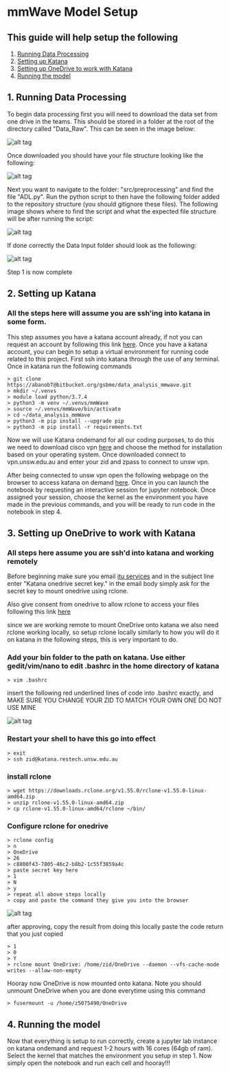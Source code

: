 # mmWave Model Setup
## This guide will help setup the following
1. [Running Data Processing](#markdown-header-1-running-data-processing)
2. [Setting up Katana](#markdown-header-2-setting-up-katana) 
3. [Setting up OneDrive to work with Katana](#markdown-header-3-setting-up-onedrive-to-work-with-katana)
4. [Running the model](#markdown-header-4-running-the-model)

## 1. Running Data Processing 
To begin data processing first you will need to download the data set from one drive in the teams. This should be stored in a folder at the root of the directory called "Data_Raw". This can be seen in the image below: 

![alt tag](Readme_files/download_button.png)

Once downloaded you should have your file structure looking like the following: 

![alt tag](Readme_files/file_structure1.png)

Next you want to navigate to the folder: "src/preprocessing" and find the file "ADL.py". Run the python script to then have the following folder added to the repository structure (you should gitignore these files). The following image shows where to find the script and what the expected file structure will be after running the script: 

![alt tag](Readme_files/file_structure2.png)

If done correctly the Data Input folder should look as the following: 

![alt tag](Readme_files/file_structure3.png)

Step 1 is now complete

## 2. Setting up Katana

### All the steps here will assume you are ssh'ing into katana in some form. 
This step assumes you have a katana account already, if not you can request an account by following this link [here](https://research.unsw.edu.au/katana). Once you have a katana account, you can begin to setup a virtual environment for running code related to this project. First ssh into katana through the use of any terminal. Once in katana run the following commands
```
> git clone https://abanobT@bitbucket.org/gsbme/data_analysis_mmwave.git  
> mkdir ~/.venvs
> module load python/3.7.4
> python3 -m venv ~/.venvs/mmWave
> source ~/.venvs/mmWave/bin/activate
> cd ~/data_analysis_mmWave
> python3 -m pip install --upgrade pip
> python3 -m pip install -r requirements.txt
```

Now we will use Katana ondemand for all our coding purposes, to do this we need to download cisco vpn [here](https://www.myit.unsw.edu.au/services/students/remote-access-vpn) and choose the method for installation based on your operating system. Once downloaded connect to vpn.unsw.edu.au and enter your zid and zpass to connect to unsw vpn.

After being connected to unsw vpn open the following webpage on the browser to access katana on demand [here](https://kod.restech.unsw.edu.au/pun/sys/dashboard). Once in you can launch the notebook by requesting an interactive session for jupyter notebook. Once assigned your session, choose the kernel as the environment you have made in the previous commands, and you will be ready to run code in the notebook in step 4. 

## 3. Setting up OneDrive to work with Katana

### All steps here assume you are ssh'd into katana and working remotely

Before beginning make sure you email [itu services](itservicecentre@unsw.edu.au) and in the subject line enter "Katana onedrive secret key." in the email body simply ask for the secret key to mount onedrive using rclone.

Also give consent from onedrive to allow rclone to access your files following this link [here](https://consenthelper.it.unsw.edu.au/consent?appId=c8800f43-7805-46c2-b8b2-1c55f3859a4c)

since we are working remote to mount OneDrive onto katana we also need rclone working locally, so setup rclone locally similarly to how you will do it on katana in the following steps, this is very important to do.

### Add your bin folder to the path on katana. Use either gedit/vim/nano to edit .bashrc in the home directory of katana
        
```
> vim .bashrc
```
insert the following red underlined lines of code into .bashrc exactly, and MAKE SURE YOU CHANGE YOUR ZID TO MATCH YOUR OWN ONE DO NOT USE MINE

![alt tag](Readme_files/path.png)

### Restart your shell to have this go into effect

```
> exit
> ssh zid@katana.restech.unsw.edu.au
```

### install rclone

```
> wget https://downloads.rclone.org/v1.55.0/rclone-v1.55.0-linux-amd64.zip
> unzip rclone-v1.55.0-linux-amd64.zip
> cp rclone-v1.55.0-linux-amd64/rclone ~/bin/
```

### Configure rclone for onedrive 

```
> rclone config
> n
> OneDrive
> 26
> c8800f43-7805-46c2-b8b2-1c55f3859a4c
> paste secret key here
> 1
> N
> y
> repeat all above steps locally 
> copy and paste the command they give you into the browser
```
![alt tag](Readme_files/auth.png)

after approving, copy the result from doing this locally 
paste the code return that you just copied
```
> 1
> 0
> Y
> rclone mount OneDrive: /home/zid/OneDrive --daemon --vfs-cache-mode writes --allow-non-empty
```

Hooray now OneDrive is now mounted onto katana. Note you should unmount OneDrive when you are done everytime using this command

```
> fusermount -u /home/z5075490/OneDrive
```

## 4. Running the model
Now that everything is setup to run correctly, create a jupyter lab instance on katana ondemand and request 1-2 hours with 16 cores (64gb of ram). Select the kernel that matches the environment you setup in step 1. Now simply open the notebook and run each cell and hooray!!! 